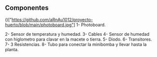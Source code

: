 ## Componentes
()["https://github.com/aRnAu1012/proyecto-huerto/blob/main/photoboard.jpg"]
1- Photoboard.

2- Sensor de temperatura y humedad.
3- Cables
4- Sensor de humedad con higlometro para clavar en la macete o tierra.
5- Diodo.
6- Transitores.
7- 3 Resistencias.
8- Tubo para conectar la minibomba y llevar hasta la planta.
